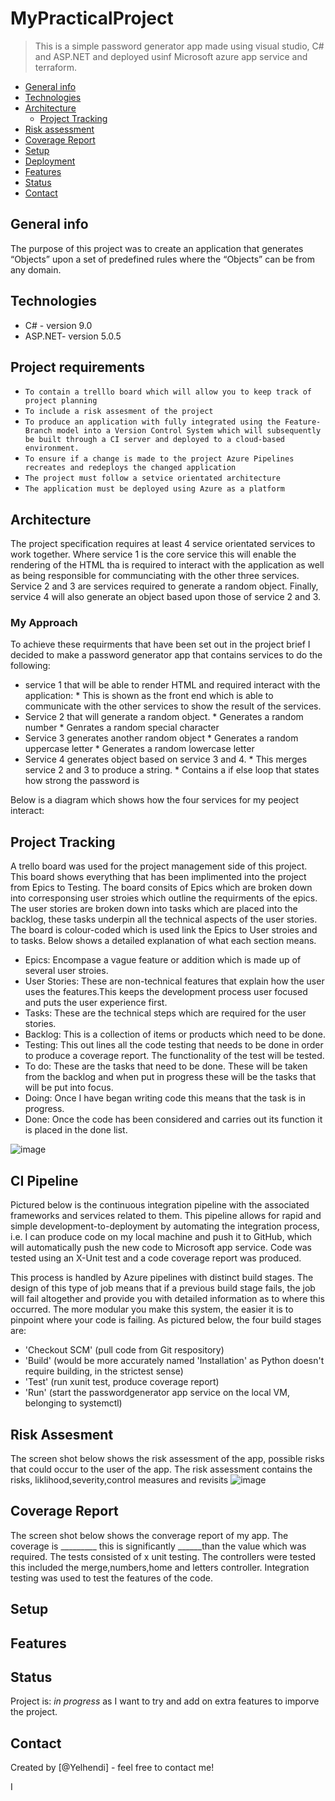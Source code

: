 # MyPracticalProject
> This is a simple password generator app made using visual studio, C# and ASP.NET and deployed usinf Microsoft azure app service and terraform.

* [General info](#general-info)
* [Technologies](#technologies)
* [Architecture](#architecture)
   * [Project Tracking](#project-tracking)
* [Risk assessment](#risk-assessment)
* [Coverage Report](#coverage-report)
* [Setup](#setup)
* [Deployment](#deployment)
* [Features](#features)
* [Status](#status)
* [Contact](#contact)


## General info
The purpose of this project was to create an application that generates “Objects” upon a set of predefined rules where the “Objects” can be from any domain.

## Technologies
* C# - version 9.0
* ASP.NET- version 5.0.5

## Project requirements 

  * `To contain a trelllo board which will allow you to keep track of project planning`
  * `To include a risk assesment of the project`
  * `To produce an application with fully integrated using the Feature-Branch model into a Version Control System which will subsequently be built through a CI server and deployed to a cloud-based environment.`
  * `To ensure if a change is made to the project Azure Pipelines recreates and redeploys the changed application`
  * `The project must follow a setvice orientated architecture`
  * `The application must be deployed using Azure as a platform`

## Architecture 
The project specification requires at least 4 service orientated services to work together. Where service 1 is the core service this will enable the rendering of the HTML tha is required to interact with the application as well as being responsible for communciating with the other three services. Service 2 and 3 are services required to generate a random object.  Finally, service 4 will also generate an object based upon those of service 2 and 3.

### My Approach 
To achieve these requirments that have been set out in the project brief I decided to make a password generator app that contains services to do the following:

* service 1 that will be able to render HTML and required interact with the application:
      * This is shown as the front end which is able to communicate with the other services to show the result of the services.
* Service 2 that will generate a random object.
      * Generates a random number
      * Genrates a random special character
* Service 3 generates another random object
      * Generates a random uppercase letter 
      * Generates a random lowercase letter
* Service 4 generates object based on service 3 and 4.
      * This merges service 2 and 3 to produce a string.
      * Contains a if else loop that states how strong the password is

Below is a diagram which shows how the four services for my peoject interact:







## Project Tracking
A trello board was used for the project management side of this project. This board shows everything that has been implimented into the project from Epics to Testing.
The board consits of Epics which are broken down into corresponsing user stroies which outline the requirments of the epics. The user stories are broken down into tasks which are placed into the backlog, these tasks underpin all the technical aspects of the user stories. The board is colour-coded which is used link the Epics to User stroies and to tasks. Below shows a detailed explanation of what each section means.

* Epics: Encompase a vague feature or addition which is made up of several user stroies.
* User Stories: These are non-technical features that explain how the user uses the features.This keeps the development process user focused and puts the user experience first. 
* Tasks: These are the technical steps which are required  for the user stories. 
* Backlog:  This is a collection of items or products which need to be done.
* Testing: This out lines all the code testing that needs to be done in order to produce a coverage report. The functionality of the test will be tested.
* To do: These are the tasks that need to be done. These will be taken from the backlog and when put in progress these will be the tasks that will be put into focus.
* Doing: Once I have began writing code this means that the task is in progress.
* Done: Once the code has been considered and carries out its function it is placed in the done list.

![image](https://user-images.githubusercontent.com/64641730/122683736-1c7dcb00-d1f9-11eb-9764-b9dd30da32d7.png)




## CI Pipeline 

Pictured below is the continuous integration pipeline with the associated frameworks and services related to them. This pipeline allows for rapid and simple development-to-deployment by automating the integration process, i.e. I can produce code on my local machine and push it to GitHub, which will automatically push the new code to Microsoft app service. Code was tested using an X-Unit test and a code coverage report was produced.

This process is handled by Azure pipelines with distinct build stages. The design of this type of job means that if a previous build stage fails, the job will fail altogether and provide you with detailed information as to where this occurred. The more modular you make this system, the easier it is to pinpoint where your code is failing. As pictured below, the four build stages are:
* 'Checkout SCM' (pull code from Git respository)
* 'Build' (would be more accurately named 'Installation' as Python doesn't require building, in the strictest sense)
* 'Test' (run xunit test, produce coverage report) 
* 'Run' (start the passwordgenerator app service on the local VM, belonging to systemctl)


## Risk Assesment
The screen shot below shows the risk assessment of the app, possible risks that could occur to the user of the app. The risk assessment contains the risks, liklihood,severity,control measures and revisits
![image](https://user-images.githubusercontent.com/64641730/122683627-64e8b900-d1f8-11eb-877d-97a06263896a.png)

## Coverage Report
The screen shot below shows the converage report of my app. The coverage is _________ this is significantly ______than the value which was required. The tests consisted of x unit testing. The controllers were tested this included the merge,numbers,home and letters controller. Integration testing was used to test the features of the code. 

## Setup

## Features

## Status
Project is: _in progress_ as I want to try and add on extra features to imporve the project.

## Contact
Created by [@Yelhendi] - feel free to contact me!




I
